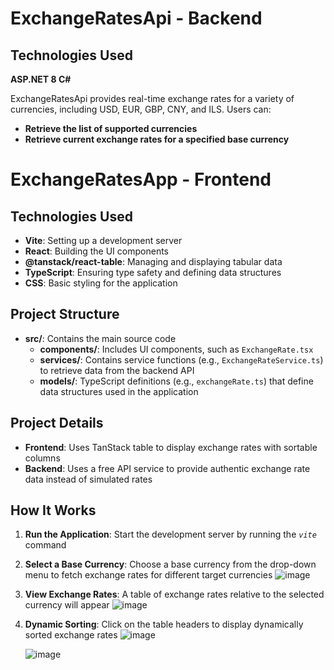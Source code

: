 # **ExchangeRatesApi - Backend**

## **Technologies Used**
  **ASP.NET 8 C#**

ExchangeRatesApi provides real-time exchange rates for a variety of currencies, including USD, EUR, GBP, CNY, and ILS. 
Users can:
- **Retrieve the list of supported currencies**
- **Retrieve current exchange rates for a specified base currency**

# **ExchangeRatesApp - Frontend**

## **Technologies Used**
- **Vite**: Setting up a development server
- **React**: Building the UI components
- **@tanstack/react-table**: Managing and displaying tabular data
- **TypeScript**: Ensuring type safety and defining data structures
- **CSS**: Basic styling for the application

## **Project Structure**
- **src/**: Contains the main source code
  - **components/**: Includes UI components, such as `ExchangeRate.tsx`
  - **services/**: Contains service functions (e.g., `ExchangeRateService.ts`) to retrieve data from the backend API
  - **models/**: TypeScript definitions (e.g., `exchangeRate.ts`) that define data structures used in the application

## **Project Details**
- **Frontend**: Uses TanStack table to display exchange rates with sortable columns
- **Backend**: Uses a free API service to provide authentic exchange rate data instead of simulated rates

## **How It Works**
1. **Run the Application**: Start the development server by running the *`vite`* command
2. **Select a Base Currency**: Choose a base currency from the drop-down menu to fetch exchange rates for different target currencies
 ![image](https://github.com/ChanaBroner/ExchangeRate/assets/125824958/4e0e1c07-4962-402d-b7eb-3827a23fb671)

4. **View Exchange Rates**: A table of exchange rates relative to the selected currency will appear
   ![image](https://github.com/ChanaBroner/ExchangeRate/assets/125824958/2502e3d7-02bf-4440-a88e-40f055050bf5)

5. **Dynamic Sorting**: Click on the table headers to display dynamically sorted exchange rates
   ![image](https://github.com/ChanaBroner/ExchangeRate/assets/125824958/6675731c-dd79-49a0-82e6-f8691ff0d482)

   ![image](https://github.com/ChanaBroner/ExchangeRate/assets/125824958/93dae83f-c9c5-4fcf-a7ed-e6ad6bfc16c3)

